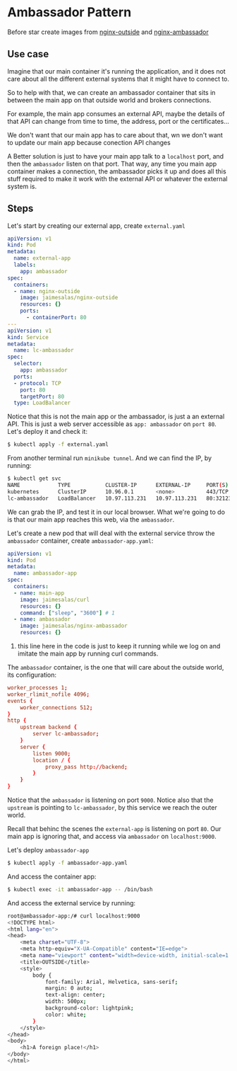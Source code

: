 # Ambassador Pattern

Before star create images from [nginx-outside](./nginx-outside/readme.md) and [nginx-ambassador]()

## Use case

Imagine that our main container it's running the application, and it does not care about all the different external systems that it might have to connect to. 

So to help with that, we can create an ambassador container that sits in between the main app on that outside world and brokers connections. 

For example, the main app consumes an external API, maybe the details of that API can change from time to time, the address, port or the certificates... 

We don't want that our main app has to care about that, wn we don't want to update our main app because conection API changes

A Better solution is just to have your main app talk to a `localhost` port, and then the `ambassador` listen on that port. That way, any time you main app container makes a connection, the ambassador picks it up and does all this stuff required to make it work with the external API or whatever the external system is.

## Steps

Let's start by creating our external app, create `external.yaml`

```yaml
apiVersion: v1
kind: Pod
metadata:
  name: external-app
  labels:
    app: ambassador
spec:
  containers:
  - name: nginx-outside
    image: jaimesalas/nginx-outside
    resources: {}
    ports:
      - containerPort: 80
---
apiVersion: v1
kind: Service
metadata:
  name: lc-ambassador
spec:
  selector:
    app: ambassador
  ports:
  - protocol: TCP
    port: 80
    targetPort: 80
  type: LoadBalancer


```

Notice that this is not the main app or the ambassador, is just a an external API. This is just a web server accessible as `app: ambassador` on `port 80`. Let's deploy it and check it:

```bash
$ kubectl apply -f external.yaml
```

From another terminal run `minikube tunnel`. And we can find the IP, by running:

```bash
$ kubectl get svc
NAME            TYPE           CLUSTER-IP      EXTERNAL-IP     PORT(S)        AGE
kubernetes      ClusterIP      10.96.0.1       <none>          443/TCP        59d
lc-ambassador   LoadBalancer   10.97.113.231   10.97.113.231   80:32123/TCP   98s
```

We can grab the IP, and test it in our local browser. What we're  going to do is that our main app reaches this web, via the `ambassador`.

Let's create a new pod that will deal with the external service throw the `ambassador` container, create `ambassador-app.yaml`:

```yaml
apiVersion: v1
kind: Pod
metadata:
  name: ambassador-app
spec:
  containers:
  - name: main-app
    image: jaimesalas/curl
    resources: {}
    command: ["sleep", "3600"] # 1
  - name: ambassador
    image: jaimesalas/nginx-ambassador
    resources: {}
```

1. this line here in the code is just to keep it running while we log on and imitate the main app by running curl commands.

The `ambassador` container, is the one that will care about the outside world, its configuration:

```conf
worker_processes 1;
worker_rlimit_nofile 4096;
events {
    worker_connections 512;
}
http {
    upstream backend {
        server lc-ambassador;
    }
    server {
        listen 9000;
        location / {
            proxy_pass http://backend;
        }
    }
}
```

Notice that the `ambassador` is listening on port `9000`. Notice also that the `upstream` is pointing to `lc-ambassador`, by this service we reach the outer world. 

Recall that behinc the scenes the `external-app` is listening on port `80`. Our main app is ignoring that, and access via `ambassador` on `localhost:9000`.

Let's deploy `ambassador-app`

```bash
$ kubectl apply -f ambassador-app.yaml
```

And access the container app:

```bash
$ kubectl exec -it ambassador-app -- /bin/bash
```

And access the external service by running:

```bash
root@ambassador-app:/# curl localhost:9000
<!DOCTYPE html>
<html lang="en">
<head>
    <meta charset="UTF-8">
    <meta http-equiv="X-UA-Compatible" content="IE=edge">
    <meta name="viewport" content="width=device-width, initial-scale=1.0">
    <title>OUTSIDE</title>
    <style>
        body {
            font-family: Arial, Helvetica, sans-serif;
            margin: 0 auto;
            text-align: center;
            width: 500px;
            background-color: lightpink;
            color: white;
        }
    </style>
</head>
<body>
    <h1>A foreign place!</h1>
</body>
</html>
```

